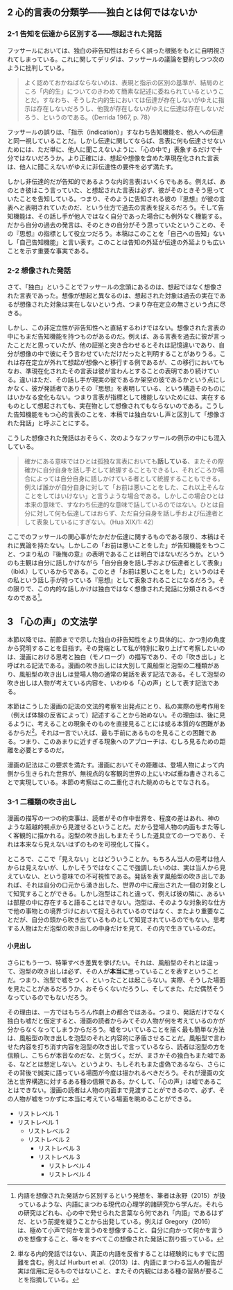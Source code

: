 ## 2 心的言表の分類学——独白とは何ではないか

### 2-1 告知を伝達から区別する——想起された発話

フッサールにおいては、独白の非告知性はおそらく誤った根拠をもとに自明視されてしまっている。これに関してデリダは、フッサールの議論を要約しつつ次のように批判している。

> よく認めておかねばならないのは、<!-- 表現することと指示すること -->表現と指示の区別の基準が、結局のところ「内的生」についてのきわめて簡素な記述に委ねられているということだ。すなわち、そうした内的生においては伝達が存在しないがゆえに指示は存在しないだろうし、他我が存在しないがゆえに伝達は存在しないだろう、というのである。（Derrida 1967, p. 78）

フッサールの誤りは、「指示（indication）」すなわち告知機能を、他人への伝達と同一視していることだ。しかし伝達に関してならば、言表に何も伝達させないためには、ただ単に、他人に聞こえないように、「心の中で」表象するだけで十分ではないだろうか。より正確には、想起や想像を含めた準現在化された言表は、他人に聞こえないがゆえに非伝達性の要件を必ず満たす。

しかし非伝達的だが告知的であるような内的言表はいくらでもある。例えば、あのとき彼はこう言っていた、と想起された言表は必ず、彼がそのときそう思っていたことを告知している。つまり、そのように告知される彼の『思想』が彼の言表へと表明されていたのだ、という仕方で過去の言表を捉えるだろう。<!-- とはいえこれは時間的に伝達していると言えなくもない。しかし -->そして告知機能は、その話し手が他人ではなく自分であった場合にも例外なく機能する。だから自分の過去の発言は、そのときの自分がそう思っていたということの、その『思想』の指標として役立つだろう。本稿はこのことを「自己への告知」ないし「自己告知機能」と言い表す。このことは告知の外延が伝達の外延よりも広いことを示す重要な事実である。

### 2-2 想像された発話

さて、「独白」ということでフッサールの念頭にあるのは、想起ではなく想像された言表であった。想像が想起と異なるのは、想起された対象は過去の実在であるが想像された対象は実在しないという点、つまり存在定立の無さという点に尽きる。

しかし、この非定立性が非告知性へと直結するわけではない。想像された言表の中にもまだ告知機能を持つものがあるのだ。例えば、ある言表を過去に彼が言ったことだと思っていたが、他の証拠と突き合わせるとそれは記憶違いであり、自分が想像の中で彼にそう言わせていただけだったと判明することがありうる。これは存在定立が外れて想起が想像へと移行する例であるが、この移行においてもなお、準現在化されたその言表は彼が言わんとすることの表明であり続けている。違いはただ、その話し手が現実の彼であるか架空の彼であるかという点にしかなく、彼が発話者でありその『思想』を表明している、という構造そのものにはいかなる変化もない。つまり言表が指標として機能しないためには、実在するものとして想起されても、実在物として想像されてもならないのである。こうした告知機能をもつ心的言表のことを、本稿では独白ないし声と区別して「想像された発話」と呼ぶことにする。

こうした想像された発話はおそらく、次のようなフッサールの例示の中にも混入している。

> 確かにある意味ではひとは孤独な言表においても**話している**、またその際確かに自分自身を話し手として統握することもできるし、それどころか場合によっては自分自身に話しかけている者として統握することもできる。例えば誰かが自分自身に対して「お前は悪いことをした、これ以上そんなことをしてはいけない」と言うような場合である。しかしこの場合ひとは本来の意味で、すなわち伝達的な意味で話しているのではない。ひとは自分に対して何も伝達してはおらず、ただ自分自身を話し手および伝達者として表象しているにすぎない。（Hua XIX/1: 42）

ここでのフッサールの関心事がたかだか伝達に関するものである限り、本稿はそれに異論を持たない。しかしこの「お前は悪いことをした」が告知機能をもつこと、つまり私の『後悔の意』の表明であることは明白ではないだろうか。というのも主観は自分に話しかけながら「自分自身を話し手および伝達者として表象」（ibid.）しているからである。このとき「お前は悪いことをした」というのはその私という話し手が持っている『思想』として表象されることになるだろう。その限りで、この内的な話しかけは独白ではなく想像された発話に分類されるべきなのである[^221]。

[^221]: 内語を想像された発話から区別するという発想を、筆者は永野（2015）が扱っているような、内語にまつわる現代の心理学的諸研究から学んだ。それらの研究はどれも、心の中で発せられた言葉なら何であれ「内語」であるはずだ、という前提を疑うことから出発している。例えば Gregory（2016）は、極めて小声で何かを言うのを想像すること、自分に向かって何かを言うのを想像すること、等々をすべてこの想像された発話に割り振っている。

## 3 「心の声」の文法学

本節以降では、前節までで示した独白の非告知性をより具体的に、かつ別の角度から究明することを目指す。その発端として私が特別に取り上げて考察したいのは、漫画における思考と独白（モノローグ）の描写であり、その「吹き出し」と呼ばれる記法である。漫画の吹き出しには大別して風船型と泡型の二種類があり、風船型の吹き出しは登場人物の通常の発話を表す記法である。そして泡型の吹き出しは人物が考えている内容を、いわゆる「心の声」として表す記法である。

本節はこうした漫画の記法の文法的考察を出発点にとり、私の実際の思考作用を（例えば体験の反省によって）記述することから始めない。その理由は、後に見るように、考えることの現象そのものを直接見ることには或る本質的な困難があるからだ[^301]。それは一言でいえば、最も手前にあるものを見ることの困難である。つまり、このあまりに近すぎる現象へのアプローチは、むしろ見るための距離を必要とするのだ。

漫画の記法はこの要求を満たす。漫画においてその距離は、登場人物によって内側から生きられた世界が、無視点的な客観的世界の上にいわば重ね書きされることで実現している。本節の考察はこの二重化された眺めのもとでなされる。

[^301]: 単なる内的発話ではない、真正の内語を反省することは経験的にもすでに困難を含む。例えば Hurburt et al.（2013）は、内語にまつわる当人の報告が実は信用に足るものではないこと、またその内観にはある種の習熟が要ることを指摘している。

### 3-1 二種類の吹き出し

漫画の描写の一つの約束事は、読者がその作中世界を、程度の差はあれ、神のような超越的視点から見渡せるということだ。だから登場人物の内面もまた等しく客観的に描かれる。泡型の吹き出しもまたそうした道具立ての一つであり、それは本来なら見えないはずのものを可視化して描く。

ところで、ここで「見えない」とはどういうことか。もちろん当人の思考は他人からは見えないが、しかしそうではなくここで強調したいのは、実は当人から見えていない、という意味での不可視性である。発話を表す風船型の吹き出しであれば、それは自分の口元から湧き出した、世界の中に産出された一個の対象として知覚することができる。しかし泡型はこれと違って、例えば彼の隣に、あるいは部屋の中に存在すると語ることはできない。泡型は、そのような対象的な仕方で他の事物との境界づけにおいて捉えられているのではなく、またより重要なことだが、自分の頭から吹き出ているものとして知覚されているのでもない。思考する人物はただ泡型の吹き出しの中身だけを見て、その内で生きているのだ<!-- （cf. 本稿はじめに） -->。

#### 小見出し

さらにもう一つ、特筆すべき差異を挙げたい。それは、風船型のそれとは違って、泡型の吹き出しは必ず、その人が**本当に**思っていることを表すということだ。つまり、泡型で嘘をつく、といったことは起こらない。実際、そうした場面を見たことがあるだろうか。おそらくないだろうし、そしてまた、ただ偶然そうなっているのでもないだろう。<!-- それはなぜか。 -->

その理由は、<!-- それは -->一方ではもちろん作劇上の都合ではある。つまり、発話だけでなく独白も嘘だと仮定すると、漫画の読者からみてその人物が何を考えているのかが分からなくなってしまうからだろう。嘘をついていることを描く最も簡単な方法は、風船型の吹き出しを泡型のそれと内容的に矛盾させることだ。<!-- 嘘の内容を風船型で言わせておいて、それを打ち消すような言葉を泡型の吹き出しで言っているなら、読者は泡型の方を信頼し、こちらが本音なのだな、と気づく。 -->風船型で言わせた内容を打ち消す内容を泡型の吹き出しで言っているなら、読者は泡型の方を信頼し、こちらが本音なのだな、と気づく。だが、まさかその独白もまた嘘である、などとは想定しない。というより、もしそれもまた虚偽であるなら、さらにその背後で誠実に語っている場面が今度は描かれるべきだろう。それが漫画の文法と世界構造に対するある種の信頼である。かくして、「心の声」は嘘であることはできない。漫画の読者は人物の内面まで見渡すことができるので、必ず、その人物が嘘をつかずに本当に考えている場面を眺めることができる。

- リストレベル 1
- リストレベル 1
  - リストレベル 2
  - リストレベル 2
    - リストレベル 3
    - リストレベル 3
      - リストレベル 4
      - リストレベル 4
